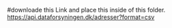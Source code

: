 #downloade this Link and place this inside of  this folder.
https://api.dataforsyningen.dk/adresser?format=csv
